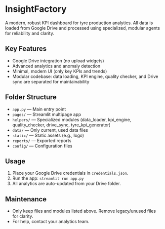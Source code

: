 # InsightFactory

A modern, robust KPI dashboard for tyre production analytics. All data is loaded from Google Drive and processed using specialized, modular agents for reliability and clarity.

## Key Features
- Google Drive integration (no upload widgets)
- Advanced analytics and anomaly detection
- Minimal, modern UI (only key KPIs and trends)
- Modular codebase: data loading, KPI engine, quality checker, and Drive sync are separated for maintainability

## Folder Structure
- `app.py` — Main entry point
- `pages/` — Streamlit multipage app
- `helpers/` — Specialized modules (data_loader, kpi_engine, quality_checker, drive_sync, tyre_kpi_generator)
- `data/` — Only current, used data files
- `static/` — Static assets (e.g., logo)
- `reports/` — Exported reports
- `config/` — Configuration files

## Usage
1. Place your Google Drive credentials in `credentials.json`.
2. Run the app: `streamlit run app.py`
3. All analytics are auto-updated from your Drive folder.

## Maintenance
- Only keep files and modules listed above. Remove legacy/unused files for clarity.
- For help, contact your analytics team.
